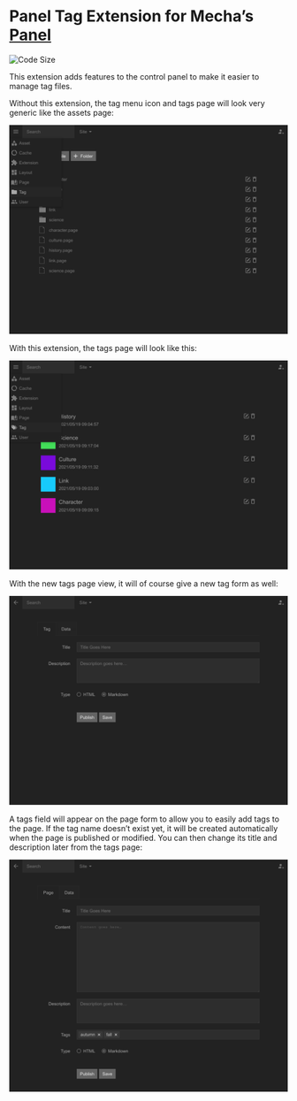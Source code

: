 Panel Tag Extension for Mecha’s [Panel](https://github.com/mecha-cms/x.panel)
=============================================================================

![Code Size](https://img.shields.io/github/languages/code-size/mecha-cms/x.panel.tag?color=%23444&style=for-the-badge)

This extension adds features to the control panel to make it easier to manage tag files.

Without this extension, the tag menu icon and tags page will look very generic like the assets page:

![3](index/3.png?v=2023-04-15)

With this extension, the tags page will look like this:

![1](index/1.png?v=2023-04-15)

With the new tags page view, it will of course give a new tag form as well:

![2](index/2.png?v=2023-04-15)

A tags field will appear on the page form to allow you to easily add tags to the page. If the tag name doesn’t exist
yet, it will be created automatically when the page is published or modified. You can then change its title and
description later from the tags page:

![index](index.png?v=2023-04-15)